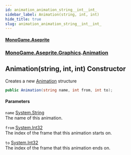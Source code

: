 ```yaml
---
id: animation_animation_string__int__int_
sidebar_label: Animation(string, int, int)
hide_title: true
slug: animation_animation_string__int__int_
---
```

#### [MonoGame.Aseprite](index 'index')
### [MonoGame.Aseprite.Graphics](monogame_aseprite_graphics 'MonoGame.Aseprite.Graphics').[Animation](animation 'MonoGame.Aseprite.Graphics.Animation')
## Animation(string, int, int) Constructor
Creates a new [Animation](animation 'MonoGame.Aseprite.Graphics.Animation') structure  
```csharp
public Animation(string name, int from, int to);
```
#### Parameters
`name` [System.String](https://docs.microsoft.com/en-us/dotnet/api/System.String 'System.String')  
The name of this animation.  
  
`from` [System.Int32](https://docs.microsoft.com/en-us/dotnet/api/System.Int32 'System.Int32')  
The index of the frame that this animation starts on.  
  
`to` [System.Int32](https://docs.microsoft.com/en-us/dotnet/api/System.Int32 'System.Int32')  
The index of the frame that this animation ends on.  
  
